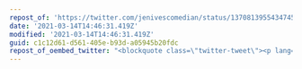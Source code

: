 ```yaml
---
repost_of: 'https://twitter.com/jenivescomedian/status/1370813955434745863?s=12'
date: '2021-03-14T14:46:31.419Z'
modified: '2021-03-14T14:46:31.419Z'
guid: c1c12d61-d561-405e-b93d-a05945b20fdc
repost_of_oembed_twitter: "<blockquote class=\"twitter-tweet\"><p lang=\"en\" dir=\"ltr\">No ones done more to turn people away from atheism than Richard Dawkins &amp; Ricky Gervais</p>&mdash; \U0001F179\U0001F174\U0001F17D \U0001F178\U0001F185\U0001F174\U0001F182 (@jenivescomedian) <a href=\"https://twitter.com/jenivescomedian/status/1370813955434745863?ref_src=twsrc%5Etfw\">March 13, 2021</a></blockquote>\n<script async src=\"https://platform.twitter.com/widgets.js\" charset=\"utf-8\"></script>\n"
---
```

 
